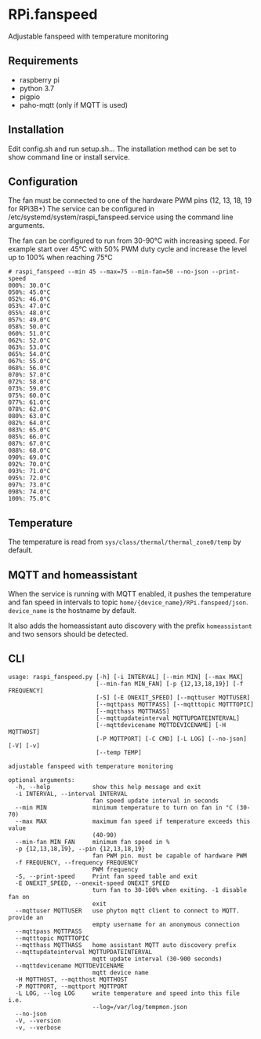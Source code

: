 # RPi.fanspeed

Adjustable fanspeed with temperature monitoring

## Requirements

- raspberry pi
- python 3.7
- pigpio
- paho-mqtt (only if MQTT is used)

## Installation

Edit config.sh and run setup.sh... The installation method can be set to show command line or install service.

## Configuration

The fan must be connected to one of the hardware PWM pins (12, 13, 18, 19 for RPi3B+)
The service can be configured in /etc/systemd/system/raspi_fanspeed.service using the command line arguments.

The fan can be configured to run from 30-90°C with increasing speed. For example start over 45°C with 50% PWM duty cycle and increase the level up to 100% when reaching 75°C

```
# raspi_fanspeed --min 45 --max=75 --min-fan=50 --no-json --print-speed
000%: 30.0°C
050%: 45.0°C
052%: 46.0°C
053%: 47.0°C
055%: 48.0°C
057%: 49.0°C
058%: 50.0°C
060%: 51.0°C
062%: 52.0°C
063%: 53.0°C
065%: 54.0°C
067%: 55.0°C
068%: 56.0°C
070%: 57.0°C
072%: 58.0°C
073%: 59.0°C
075%: 60.0°C
077%: 61.0°C
078%: 62.0°C
080%: 63.0°C
082%: 64.0°C
083%: 65.0°C
085%: 66.0°C
087%: 67.0°C
088%: 68.0°C
090%: 69.0°C
092%: 70.0°C
093%: 71.0°C
095%: 72.0°C
097%: 73.0°C
098%: 74.0°C
100%: 75.0°C
```

## Temperature

The temperature is read from `sys/class/thermal/thermal_zone0/temp` by default.

## MQTT and homeassistant

When the service is running with MQTT enabled, it pushes the temperature and fan speed in intervals to topic `home/{device_name}/RPi.fanspeed/json`. `device_name` is the hostname by default.

It also adds the homeassistant auto discovery with the prefix `homeassistant` and two sensors should be detected.

## CLI

```
usage: raspi_fanspeed.py [-h] [-i INTERVAL] [--min MIN] [--max MAX]
                         [--min-fan MIN_FAN] [-p {12,13,18,19}] [-f FREQUENCY]
                         [-S] [-E ONEXIT_SPEED] [--mqttuser MQTTUSER]
                         [--mqttpass MQTTPASS] [--mqtttopic MQTTTOPIC]
                         [--mqtthass MQTTHASS]
                         [--mqttupdateinterval MQTTUPDATEINTERVAL]
                         [--mqttdevicename MQTTDEVICENAME] [-H MQTTHOST]
                         [-P MQTTPORT] [-C CMD] [-L LOG] [--no-json] [-V] [-v]
                         [--temp TEMP]

adjustable fanspeed with temperature monitoring

optional arguments:
  -h, --help            show this help message and exit
  -i INTERVAL, --interval INTERVAL
                        fan speed update interval in seconds
  --min MIN             minimum temperature to turn on fan in °C (30-70)
  --max MAX             maximum fan speed if temperature exceeds this value
                        (40-90)
  --min-fan MIN_FAN     minimum fan speed in %
  -p {12,13,18,19}, --pin {12,13,18,19}
                        fan PWM pin. must be capable of hardware PWM
  -f FREQUENCY, --frequency FREQUENCY
                        PWM frequency
  -S, --print-speed     Print fan speed table and exit
  -E ONEXIT_SPEED, --onexit-speed ONEXIT_SPEED
                        turn fan to 30-100% when exiting. -1 disable fan on
                        exit
  --mqttuser MQTTUSER   use phyton mqtt client to connect to MQTT. provide an
                        empty username for an anonymous connection
  --mqttpass MQTTPASS
  --mqtttopic MQTTTOPIC
  --mqtthass MQTTHASS   home assistant MQTT auto discovery prefix
  --mqttupdateinterval MQTTUPDATEINTERVAL
                        mqtt update interval (30-900 seconds)
  --mqttdevicename MQTTDEVICENAME
                        mqtt device name
  -H MQTTHOST, --mqtthost MQTTHOST
  -P MQTTPORT, --mqttport MQTTPORT
  -L LOG, --log LOG     write temperature and speed into this file i.e.
                        --log=/var/log/tempmon.json
  --no-json
  -V, --version
  -v, --verbose
```